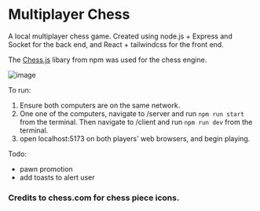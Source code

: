 # Multiplayer Chess

A local multiplayer chess game.
Created using node.js + Express and Socket for the back end, and React + tailwindcss for the front end. 

The [Chess.js](https://www.npmjs.com/package/chess.js?utm_source=infosec-jobs.com&utm_medium=infosec-jobs.com&utm_campaign=infosec-jobs.com&source=infosec-jobs.com) libary from npm was used for the chess engine.

![image](https://github.com/officialpranav/LAN-Chess/assets/57974336/3721ca03-ae05-4d66-a425-e1d198342390)

To run:
1. Ensure both computers are on the same network.
2. One one of the computers, navigate to /server and run `npm run start` from the terminal. Then navigate to /client and run `npm run dev` from the terminal.
3. open localhost:5173 on both players' web browsers, and begin playing.

Todo:
- pawn promotion
- add toasts to alert user

### Credits to chess.com for chess piece icons.
